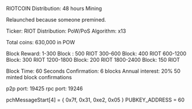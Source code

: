 RIOTCOIN Distribution: 48 hours Mining

Relaunched because someone premined.

Ticker: RIOT
Distribution: PoW/PoS
Algorithm: x13

Total coins: 630,000 in POW

Block Reward:
1-300 Block : 	500 RIOT
300-600 Block:	400 RIOT
600-1200 Block: 300 RIOT
1200-1800 Block: 200 RIOT
1800-2400 Block: 150 RIOT


Block Time: 60 Seconds
Confirmation: 6 blocks
Annual interest: 20%
50 minted block confirmations


p2p port: 19425
rpc port: 19246


pchMessageStart[4] = { 0x7f, 0x31, 0xe2, 0x05 }
PUBKEY_ADDRESS = 60

